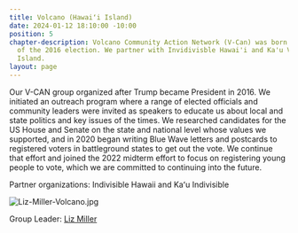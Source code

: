 ```yaml
---
title: Volcano (Hawaiʻi Island)
date: 2024-01-12 18:10:00 -10:00
position: 5
chapter-description: Volcano Community Action Network (V-Can) was born in the wake
  of the 2016 election. We partner with Invidivisble Hawai'i and Ka'u Voices on Hawai'i
  Island.
layout: page
---
```


Our V-CAN group organized after Trump became President in 2016. We initiated an outreach program where a range of elected officials and community leaders were invited as speakers to educate us about local and state politics and key issues of the times. We researched candidates for the US House and Senate on the state and national level whose values we supported, and in 2020 began writing Blue Wave letters and postcards to registered voters in battleground states to get out the vote. We continue that effort and joined the 2022 midterm effort to focus on registering young people to vote, which we are committed to continuing into the future.

Partner organizations: Indivisible Hawaii and Kaʻu Indivisible

![Liz-Miller-Volcano.jpg](/uploads/Liz-Miller-Volcano.jpg)

Group Leader: [Liz Miller](mailto:emiller002@hawaii.rr.com)
